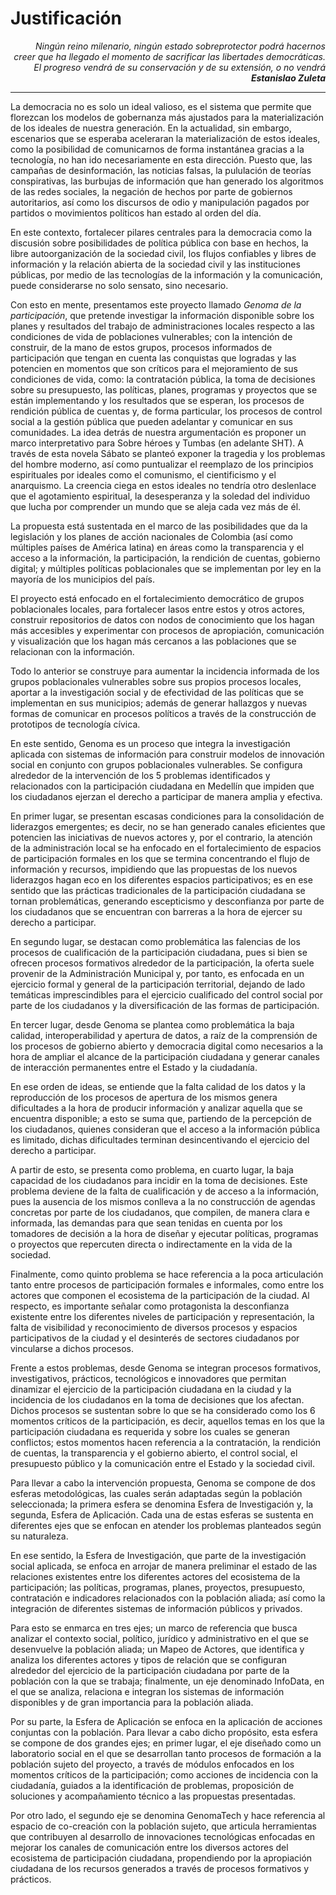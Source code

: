 # Justificación

<div style="text-align: right; font-style: italic"> Ningún reino milenario, ningún estado sobreprotector podrá hacernos <br />
creer que ha llegado el momento de sacrificar las libertades democráticas. <br />
El progreso vendrá de su conservación y de su extensión, o no vendrá <br />
<b>Estanislao Zuleta</b>

</div> 

---
La democracia no es solo un ideal valioso, es el sistema que permite que florezcan los modelos de gobernanza más ajustados para la materialización de los ideales de nuestra generación. En la actualidad, sin embargo, escenarios que se esperaba aceleraran la materialización de estos ideales, como la posibilidad de comunicarnos de forma instantánea gracias a la tecnología, no han ido necesariamente en esta dirección. Puesto que, las campañas de desinformación, las noticias falsas, la pululación de teorías conspirativas, las burbujas de información que han generado los algoritmos de las redes sociales, la negación de hechos por parte de gobiernos autoritarios, así como los discursos de odio y manipulación pagados por partidos o movimientos políticos han estado al orden del día. 

En este contexto, fortalecer pilares centrales para la democracia como la discusión sobre posibilidades de política pública con base en hechos, la libre autoorganización de la sociedad civil, los flujos confiables y libres de información y la relación abierta de la sociedad civil y las instituciones públicas, por medio de las tecnologías de la información y la comunicación, puede considerarse no solo sensato, sino necesario.

Con esto en mente, presentamos este proyecto llamado *Genoma de la participación*, que pretende investigar la información disponible sobre los planes y resultados del trabajo de administraciones locales respecto a las condiciones de vida de poblaciones vulnerables; con la intención de construir, de la mano de estos grupos, procesos informados de participación que tengan en cuenta las conquistas que logradas y las potencien en momentos que son críticos para el mejoramiento de sus condiciones de vida, como: la contratación pública, la toma de decisiones sobre su presupuesto, las políticas, planes, programas y proyectos que se están implementando y los resultados que se esperan, los procesos de rendición pública de cuentas y, de forma particular, los procesos de control social a la gestión pública que pueden adelantar y comunicar en sus comunidades. 
La idea detrás de nuestra argumentación es proponer un marco interpretativo para Sobre héroes y Tumbas (en adelante SHT). A través de esta novela Sábato se planteó exponer la tragedia y los problemas del hombre moderno, así como puntualizar el reemplazo de los principios espirituales por ideales como el comunismo, el cientificismo y el anarquismo. La creencia ciega en estos ideales no tendría otro deslenlace que el agotamiento espiritual, la desesperanza y la soledad del individuo que lucha por comprender un mundo que se aleja cada vez más de él. 

La propuesta está sustentada en el marco de las posibilidades que da la legislación y los planes de acción nacionales de Colombia (así como múltiples países de América latina) en áreas como la transparencia y el acceso a la información, la participación, la rendición de cuentas, gobierno digital; y múltiples políticas poblacionales que se implementan por ley en la mayoría de los municipios del país. 

El proyecto está enfocado en el fortalecimiento democrático de grupos poblacionales locales, para fortalecer lasos entre estos y otros actores, construir repositorios de datos con nodos de conocimiento que los hagan más accesibles y experimentar con procesos de apropiación, comunicación y visualización que los hagan más cercanos a las poblaciones que se relacionan con la información. 

Todo lo anterior se construye para aumentar la incidencia informada de los grupos poblacionales vulnerables sobre sus propios procesos locales, aportar a la investigación social y de efectividad de las políticas que se implementan en sus municipios; además de generar hallazgos y nuevas formas de comunicar en procesos políticos a través de la construcción de prototipos de tecnología cívica. 

En este sentido, Genoma es un proceso que integra la investigación aplicada con sistemas de información para construir modelos de innovación social en conjunto con grupos poblacionales vulnerables. Se configura alrededor de la intervención de los 5 problemas identificados y relacionados con la participación ciudadana en Medellín que impiden que los ciudadanos ejerzan el derecho a participar de manera amplia y efectiva.

En primer lugar, se presentan escasas condiciones para la consolidación de liderazgos emergentes; es decir, no se han generado canales eficientes que potencien las iniciativas de nuevos actores y, por el contrario, la atención de la administración local se ha enfocado en el fortalecimiento de espacios de participación formales en los que se termina concentrando el flujo de información y recursos, impidiendo que las propuestas de los nuevos liderazgos hagan eco en los diferentes espacios participativos; es en ese sentido que las prácticas tradicionales de la participación ciudadana se tornan problemáticas, generando escepticismo y desconfianza por parte de los ciudadanos que se encuentran con barreras a la hora de ejercer su derecho a participar.

En segundo lugar, se destacan como problemática las falencias de los procesos de cualificación de la participación ciudadana, pues si bien se ofrecen procesos formativos alrededor de la participación, la oferta suele provenir de la Administración Municipal y, por tanto, es enfocada en un ejercicio formal y general de la participación territorial, dejando de lado temáticas imprescindibles para el ejercicio cualificado del control social por parte de los ciudadanos y la diversificación de las formas de participación. 

En tercer lugar, desde Genoma se plantea como problemática la baja calidad, interoperabilidad y apertura de datos, a raíz de la comprensión de los procesos de gobierno abierto y democracia digital como necesarios a la hora de ampliar el alcance de la participación ciudadana y generar canales de interacción permanentes entre el Estado y la ciudadanía. 

En ese orden de ideas, se entiende que la falta calidad de los datos y la reproducción de los procesos de apertura de los mismos genera dificultades a la hora de producir información y analizar aquella que se encuentra disponible; a esto se suma que, partiendo de la percepción de los ciudadanos, quienes consideran que el acceso a la información pública es limitado, dichas dificultades terminan desincentivando el ejercicio del derecho a participar. 

A partir de esto, se presenta como problema, en cuarto lugar, la baja capacidad de los ciudadanos para incidir en la toma de decisiones. Este problema deviene de la falta de cualificación y de acceso a la información, pues la ausencia de los mismos conlleva a la no construcción de agendas concretas por parte de los ciudadanos, que compilen, de manera clara e informada, las demandas para que sean tenidas en cuenta por los tomadores de decisión a la hora de diseñar y ejecutar políticas, programas o proyectos que repercuten directa o indirectamente en la vida de la sociedad.

Finalmente, como quinto problema se hace referencia a la poca articulación tanto entre procesos de participación formales e informales, como entre los actores que componen el ecosistema de la participación de la ciudad. Al respecto, es importante señalar como protagonista la desconfianza existente entre los diferentes niveles de participación y representación, la falta de visibilidad y reconocimiento de diversos procesos y espacios participativos de la ciudad y el desinterés de sectores ciudadanos por vincularse a dichos procesos.

Frente a estos problemas, desde Genoma se integran procesos formativos, investigativos, prácticos, tecnológicos e innovadores que permitan dinamizar el ejercicio de la participación ciudadana en la ciudad y la incidencia de los ciudadanos en la toma de decisiones que los afectan. Dichos procesos se sustentan sobre lo que se ha considerado como los 6 momentos críticos de la participación, es decir, aquellos temas en los que la participación ciudadana es requerida y sobre los cuales se generan conflictos; estos momentos hacen referencia a la contratación, la rendición de cuentas, la transparencia y el gobierno abierto, el control social, el presupuesto público y la comunicación entre el Estado y la sociedad civil. 

Para llevar a cabo la intervención propuesta, Genoma se compone de dos esferas metodológicas, las cuales serán adaptadas según la población seleccionada; la primera esfera se denomina Esfera de Investigación y, la segunda, Esfera de Aplicación. Cada una de estas esferas se sustenta en diferentes ejes que se enfocan en atender los problemas planteados según su naturaleza. 

En ese sentido, la Esfera de Investigación, que parte de la investigación social aplicada, se enfoca en arrojar de manera preliminar el estado de las relaciones existentes entre los diferentes actores del ecosistema de la participación; las políticas, programas, planes, proyectos, presupuesto, contratación e indicadores relacionados con la población aliada; así como la integración de diferentes sistemas de información públicos y privados. 

Para esto se enmarca en tres ejes; un marco de referencia que busca analizar el contexto social, político, jurídico y administrativo en el que se desenvuelve la población aliada; un Mapeo de Actores, que identifica y analiza los diferentes actores y tipos de relación que se configuran alrededor del ejercicio de la participación ciudadana por parte de la población con la que se trabaja; finalmente, un eje denominado InfoData, en el que se analiza, relaciona e integran los sistemas de información disponibles y de gran importancia para la población aliada. 

Por su parte, la Esfera de Aplicación se enfoca en la aplicación de acciones conjuntas con la población. Para llevar a cabo dicho propósito, esta esfera se compone de dos grandes ejes; en primer lugar, el eje diseñado como un laboratorio social en el que se desarrollan tanto procesos de formación a la población sujeto del proyecto, a través de módulos enfocados en los momentos críticos de la participación; como acciones de incidencia con la ciudadanía, guiados a la identificación de problemas, proposición de soluciones y acompañamiento técnico a las propuestas presentadas. 

Por otro lado, el segundo eje se denomina GenomaTech y hace referencia al espacio de co-creación con la población sujeto, que articula herramientas que contribuyen al desarrollo de innovaciones tecnológicas enfocadas en mejorar los canales de comunicación entre los diversos actores del ecosistema de participación ciudadana, propendiendo por la apropiación ciudadana de los recursos generados a través de procesos formativos y prácticos. 


